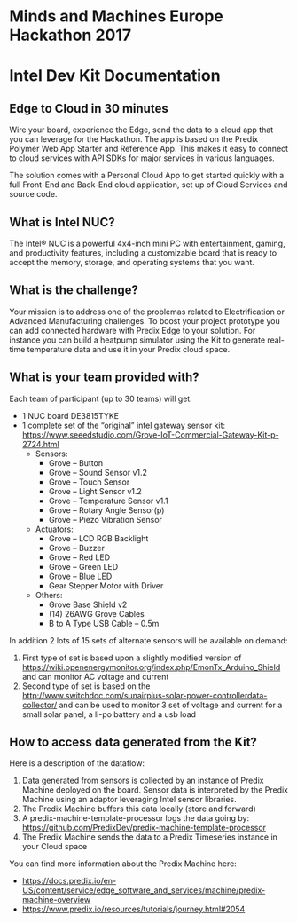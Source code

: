 # Minds and Machines Europe Hackathon 2017
# Intel Dev Kit Documentation

## Edge to Cloud in 30 minutes

Wire your board, experience the Edge, send the data to a cloud app that you can leverage for the Hackathon.   The app is based on the Predix Polymer Web App Starter and Reference App.   This makes it easy to connect to cloud services with API SDKs for major services in various languages.  

The solution comes with a Personal Cloud App to get started quickly with a full Front-End and Back-End cloud application, set up of Cloud Services and source code.

## What is Intel NUC?

The Intel® NUC is a powerful 4x4-inch mini PC with entertainment, gaming, and productivity features, including a customizable board that is ready to accept the memory, storage, and operating systems that you want.


## What is the challenge?

Your mission is to address one of the problemas related to Electrification or Advanced Manufacturing challenges. To boost your project prototype you can add connected hardware with Predix Edge to your solution. For instance you can build a heatpump simulator using the Kit to generate real-time temperature data and use it in your Predix cloud space.

## What is your team provided with?

Each team of participant (up to 30 teams) will get:

- 1 NUC board DE3815TYKE
- 1 complete set of the “original” intel gateway sensor kit: https://www.seeedstudio.com/Grove-IoT-Commercial-Gateway-Kit-p-2724.html
  - Sensors:
    - Grove – Button
    - Grove – Sound Sensor v1.2
    - Grove – Touch Sensor
    - Grove – Light Sensor v1.2
    - Grove – Temperature Sensor v1.1
    - Grove – Rotary Angle Sensor(p)
    - Grove – Piezo Vibration Sensor
  - Actuators:
    - Grove – LCD RGB Backlight
    - Grove – Buzzer
    - Grove – Red LED
    - Grove – Green LED
    - Grove – Blue LED
    - Gear Stepper Motor with Driver
  - Others:
    - Grove Base Shield v2
    - (14) 26AWG Grove Cables
    - B to A Type USB Cable – 0.5m


In addition 2 lots of 15 sets of alternate sensors will be available on demand:
1. First type of set is based upon a slightly modified version of https://wiki.openenergymonitor.org/index.php/EmonTx_Arduino_Shield and can monitor AC voltage and current
2. Second type of set is based on the http://www.switchdoc.com/sunairplus-solar-power-controllerdata-collector/   and can be used to monitor 3 set of voltage and current for a small solar panel, a li-po battery and a usb load

## How to access data generated from the Kit?

Here is a description of the dataflow:
1. Data generated from sensors is collected by an instance of Predix Machine deployed on the board. Sensor data is interpreted by the Predix Machine using an adaptor leveraging Intel sensor libraries.
2. The Predix Machine buffers this data locally (store and forward)
3. A predix-machine-template-processor logs the data going by: https://github.com/PredixDev/predix-machine-template-processor
4. The Predix Machine sends the data to a Predix Timeseries instance in your Cloud space

You can find more information about the Predix Machine here:
- https://docs.predix.io/en-US/content/service/edge_software_and_services/machine/predix-machine-overview
- https://www.predix.io/resources/tutorials/journey.html#2054

